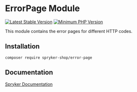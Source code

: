 # ErrorPage Module
[![Latest Stable Version](https://poser.pugx.org/spryker-shop/error-page/v/stable.svg)](https://packagist.org/packages/spryker-shop/error-page)
[![Minimum PHP Version](https://img.shields.io/badge/php-%3E%3D%208.3-8892BF.svg)](https://php.net/)

This module contains the error pages for different HTTP codes.

## Installation

```
composer require spryker-shop/error-page
```

## Documentation

[Spryker Documentation](https://docs.spryker.com)
